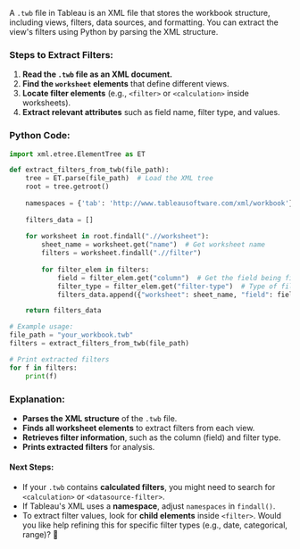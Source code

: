 A `.twb` file in Tableau is an XML file that stores the workbook structure, including views, filters, data sources, and formatting. You can extract the view's filters using Python by parsing the XML structure.

### Steps to Extract Filters:
1. **Read the `.twb` file as an XML document.**
2. **Find the `worksheet` elements** that define different views.
3. **Locate filter elements** (e.g., `<filter>` or `<calculation>` inside worksheets).
4. **Extract relevant attributes** such as field name, filter type, and values.

### Python Code:
```python
import xml.etree.ElementTree as ET

def extract_filters_from_twb(file_path):
    tree = ET.parse(file_path)  # Load the XML tree
    root = tree.getroot()
    
    namespaces = {'tab': 'http://www.tableausoftware.com/xml/workbook'}  # Define namespace if needed
    
    filters_data = []
    
    for worksheet in root.findall(".//worksheet"):
        sheet_name = worksheet.get("name")  # Get worksheet name
        filters = worksheet.findall(".//filter")
        
        for filter_elem in filters:
            field = filter_elem.get("column")  # Get the field being filtered
            filter_type = filter_elem.get("filter-type")  # Type of filter (e.g., categorical, range)
            filters_data.append({"worksheet": sheet_name, "field": field, "type": filter_type})

    return filters_data

# Example usage:
file_path = "your_workbook.twb"
filters = extract_filters_from_twb(file_path)

# Print extracted filters
for f in filters:
    print(f)
```

### Explanation:
- **Parses the XML structure** of the `.twb` file.
- **Finds all worksheet elements** to extract filters from each view.
- **Retrieves filter information**, such as the column (field) and filter type.
- **Prints extracted filters** for analysis.

#### Next Steps:
- If your `.twb` contains **calculated filters**, you might need to search for `<calculation>` or `<datasource-filter>`.
- If Tableau's XML uses a **namespace**, adjust `namespaces` in `findall()`.
- To extract filter values, look for **child elements** inside `<filter>`.
Would you like help refining this for specific filter types (e.g., date, categorical, range)? 🚀
